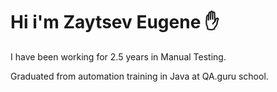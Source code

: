 # Hi i'm Zaytsev Eugene :hand:

I have been working for 2.5 years in Manual Testing.

Graduated from automation training in Java at QA.guru school.
<!--
### My Tech Stack
![Intelij_IDEA](img/Intelij_IDEA.png)![Java](img/Java.png)![Selenide](img/Selenide.png)![Selenoid](img/Selenoid.png)![Gradle](img/Gradle.png)![JUnit5](img/JUnit5.png)![Allure Report](img/Allure_Report.png)![AllureTestOps](img/AllureTestOps.png)![Github](img/Github.png)![Jenkins](img/Jenkins.png)![Rest-Assured](img/Rest-Assured.png)![Telegram](img/Telegram.png)![Jira](img/Jira.png)


**Suburbanknight89/Suburbanknight89** is a ✨ _special_ ✨ repository because its `README.md` (this file) appears on your GitHub profile.

Here are some ideas to get you started:

- 🔭 I’m currently working on ...
- 🌱 I’m currently learning ...
- 👯 I’m looking to collaborate on ...
- 🤔 I’m looking for help with ...
- 💬 Ask me about ...
- 📫 How to reach me: ...
- 😄 Pronouns: ...
- ⚡ Fun fact: ...
-->

